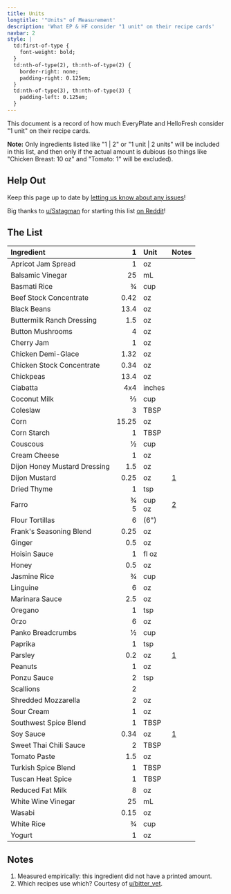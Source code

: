 ```yaml
---
title: Units
longtitle: '"Units" of Measurement'
description: 'What EP & HF consider "1 unit" on their recipe cards'
navbar: 2
style: |
  td:first-of-type {
    font-weight: bold;
  }
  td:nth-of-type(2), th:nth-of-type(2) {
    border-right: none;
    padding-right: 0.125em;
  }
  td:nth-of-type(3), th:nth-of-type(3) {
    padding-left: 0.125em;
  }
---
```

This document is a record of how much EveryPlate and HelloFresh consider "1 unit" on
their recipe cards.

**Note:** Only ingredients listed like "1 | 2" or "1 unit | 2 units" will be included in
this list, and then only if the actual amount is dubious (so things like "Chicken Breast:
10 oz" and "Tomato: 1" will be excluded).

## Help Out

Keep this page up to date by [letting us know about any issues](https://github.com/eslindsey/everyplate/issues)!

Big thanks to [u/Sstagman](https://www.reddit.com/user/Sstagman/) for starting this list
[on Reddit](https://www.reddit.com/r/everyplate/comments/et0ggm/1_unit/)!

## The List

| Ingredient | 1 | Unit | Notes |
|:-----------|--:|:-----|:------|
| Apricot Jam Spread | 1 | oz |
| Balsamic Vinegar | 25 | mL |
| Basmati Rice | ¾ | cup |
| Beef Stock Concentrate | 0.42 | oz |
| Black Beans | 13.4 | oz |
| Buttermilk Ranch Dressing | 1.5 | oz |
| Button Mushrooms | 4 | oz |
| Cherry Jam | 1 | oz |
| Chicken Demi-Glace | 1.32 | oz |
| Chicken Stock Concentrate | 0.34 | oz |
| Chickpeas | 13.4 | oz |
| Ciabatta | 4x4 | inches |
| Coconut Milk | ⅔ | cup |
| Coleslaw | 3 | TBSP |
| Corn | 15.25 | oz |
| Corn Starch | 1 | TBSP |
| Couscous | ½ | cup |
| Cream Cheese | 1 | oz |
| Dijon Honey Mustard Dressing | 1.5 | oz |
| Dijon Mustard | 0.25 | oz | [1](#notes) |
| Dried Thyme | 1 | tsp |
| Farro | ¾<br/>5 | cup<br/>oz | [2](#notes) |
| Flour Tortillas | 6 | (6") |
| Frank's Seasoning Blend | 0.25 | oz |
| Ginger | 0.5 | oz |
| Hoisin Sauce | 1 | fl oz |
| Honey | 0.5 | oz |
| Jasmine Rice | ¾ | cup |
| Linguine | 6 | oz |
| Marinara Sauce | 2.5 | oz |
| Oregano | 1 | tsp |
| Orzo | 6 | oz |
| Panko Breadcrumbs | ½ | cup |
| Paprika | 1 | tsp |
| Parsley | 0.2 | oz | [1](#notes) |
| Peanuts | 1 | oz |
| Ponzu Sauce | 2 | tsp |
| Scallions | 2 |
| Shredded Mozzarella | 2 | oz |
| Sour Cream | 1 | oz |
| Southwest Spice Blend | 1 | TBSP |
| Soy Sauce | 0.34 | oz | [1](#notes) |
| Sweet Thai Chili Sauce | 2 | TBSP |
| Tomato Paste | 1.5 | oz |
| Turkish Spice Blend | 1 | TBSP |
| Tuscan Heat Spice | 1 | TBSP |
| Reduced Fat Milk | 8 | oz |
| White Wine Vinegar | 25 | mL |
| Wasabi | 0.15 | oz |
| White Rice | ¾ | cup |
| Yogurt | 1 | oz |

## Notes

1. Measured empirically: this ingredient did not have a printed amount.
2. Which recipes use which? Courtesy of [u/bitter_vet](https://www.reddit.com/user/bitter_vet/).
